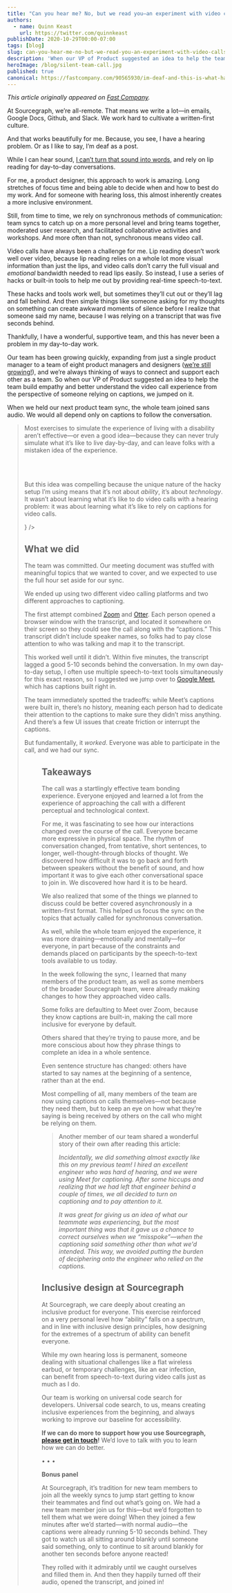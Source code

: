 ```yaml
---
title: "Can you hear me? No, but we read you—an experiment with video calls"
authors:
  - name: Quinn Keast
    url: https://twitter.com/quinnkeast
publishDate: 2020-10-29T00:00-07:00
tags: [blog]
slug: can-you-hear-me-no-but-we-read-you-an-experiment-with-video-calls
description: 'When our VP of Product suggested an idea to help the team build empathy and better understand the video call experience from the perspective of someone relying on captions, we jumped on it.'
heroImage: /blog/silent-team-call.jpg
published: true
canonical: https://fastcompany.com/90565930/im-deaf-and-this-is-what-happens-when-i-get-on-a-zoom-call
---
```


_This article originally appeared on [Fast Company](https://fastcompany.com/90565930/im-deaf-and-this-is-what-happens-when-i-get-on-a-zoom-call)._

At Sourcegraph, we’re all-remote. That means we write a lot—in emails, Google Docs, Github, and Slack. We work hard to cultivate a written-first culture.

And that works beautifully for me. Because, you see, I have a hearing problem. Or as I like to say, I’m deaf as a post.

While I can hear sound, [I can’t turn that sound into words](https://quinnkeast.com/readme#errata), and rely on lip reading for day-to-day conversations.

For me, a product designer, this approach to work is amazing. Long stretches of focus time and being able to decide when and how to best do my work. And for someone with hearing loss, this almost inherently creates a more inclusive environment.

Still, from time to time, we rely on synchronous methods of communication: team syncs to catch up on a more personal level and bring teams together, moderated user research, and facilitated collaborative activities and workshops. And more often than not, synchronous means video call.

Video calls have always been a challenge for me. Lip reading doesn’t work well over video, because lip reading relies on a whole lot more visual information than just the lips, and video calls don’t carry the full visual and _emotional_ bandwidth needed to read lips easily. So instead, I use a series of hacks or built-in tools to help me out by providing real-time speech-to-text.

These hacks and tools work well, but sometimes they’ll cut out or they’ll lag and fall behind. And then simple things like someone asking for my thoughts on something can create awkward moments of silence before I realize that someone said my name, because I was relying on a transcript that was five seconds behind.

Thankfully, I have a wonderful, supportive team, and this has never been a problem in my day-to-day work.

Our team has been growing quickly, expanding from just a single product manager to a team of eight product managers and designers ([we’re still growing!](https://boards.greenhouse.io/sourcegraph91)), and we’re always thinking of ways to connect and support each other as a team. So when our VP of Product suggested an idea to help the team build empathy and better understand the video call experience from the perspective of someone relying on captions, we jumped on it.

When we held our next product team sync, the whole team joined sans audio. We would all depend only on captions to follow the conversation.

<Blockquote
  headline="A quick caution"
  quote={
    <>
      <p className="tw-inline">Most exercises to simulate the experience of living with a disability aren’t effective—or even a good idea—because they can never truly simulate what it’s like to live day-by-day, and can leave folks with a mistaken idea of the experience.</p>
      <br /><br />
      <p className="tw-inline">But this idea was compelling because the unique nature of the hacky setup I’m using means that it’s not about <em>ability</em>, it’s about <em>technology</em>. It wasn’t about learning what it’s like to do video calls with a hearing problem: it was about learning what it’s like to rely on captions for video calls.</p>
    </>
  }
/>

## What we did

The team was committed. Our meeting document was stuffed with meaningful topics that we wanted to cover, and we expected to use the full hour set aside for our sync.

We ended up using two different video calling platforms and two different approaches to captioning.

The first attempt combined [Zoom](http://zoom.us/) and [Otter](https://otter.ai). Each person opened a browser window with the transcript, and located it somewhere on their screen so they could see the call along with the “captions.” This transcript didn’t include speaker names, so folks had to pay close attention to who was talking and map it to the transcript.

This worked well until it didn’t. Within five minutes, the transcript lagged a good 5-10 seconds behind the conversation. In my own day-to-day setup, I often use multiple speech-to-text tools simultaneously for this exact reason, so I suggested we jump over to [Google Meet](https://meet.google.com), which has captions built right in.

The team immediately spotted the tradeoffs: while Meet’s captions were built in, there’s no history, meaning each person had to dedicate their attention to the captions to make sure they didn’t miss anything. And there’s a few UI issues that create friction or interrupt the captions.

But fundamentally, it _worked_. Everyone was able to participate in the call, and we had our sync.

<Figure 
  src="/blog/silent-team-call.jpg" 
  alt="The team on the video call" 
/>

## Takeaways

The call was a startlingly effective team bonding experience. Everyone enjoyed and learned a lot from the experience of approaching the call with a different perceptual and technological context.

For me, it was fascinating to see how our interactions changed over the course of the call. Everyone became more expressive in physical space. The rhythm of conversation changed, from tentative, short sentences, to longer, well-thought-through blocks of thought. We discovered how difficult it was to go back and forth between speakers without the benefit of sound, and how important it was to give each other conversational space to join in. We discovered how hard it is to be heard.

We also realized that some of the things we planned to discuss could be better covered asynchronously in a written-first format. This helped us focus the sync on the topics that actually called for synchronous conversation.

As well, while the whole team enjoyed the experience, it was more draining—emotionally and mentally—for everyone, in part because of the constraints and demands placed on participants by the speech-to-text tools available to us today.

In the week following the sync, I learned that many members of the product team, as well as some members of the broader Sourcegraph team, were already making changes to how they approached video calls.

Some folks are defaulting to Meet over Zoom, because they know captions are built-in, making the call more inclusive for everyone by default.

Others shared that they’re trying to pause more, and be more conscious about how they phrase things to complete an idea in a whole sentence.

Even sentence structure has changed: others have started to say names at the beginning of a sentence, rather than at the end.

Most compelling of all, many members of the team are now using captions on calls themselves—not because they need them, but to keep an eye on how what they’re saying is being received by others on the call who might be relying on them.

<blockquote  className="border-left border-3 border-sky-blue px-4">
<p>Another member of our team shared a wonderful story of their own after reading this article:</p>
<p><em>Incidentally, we did something almost exactly like this on my previous team! I hired an excellent engineer who was hard of hearing, and we were using Meet for captioning. After some hiccups and realizing that we had left that engineer behind a couple of times, we all decided to turn on captioning and to pay attention to it.</em></p>
<p><em>It was great for giving us an idea of what our teammate was experiencing, but the most important thing was that it gave us a chance to correct ourselves when we “misspoke”—when the captioning said something other than what we'd intended. This way, we avoided putting the burden of deciphering onto the engineer who relied on the captions.</em></p>
</blockquote>

## Inclusive design at Sourcegraph

At Sourcegraph, we care deeply about creating an inclusive product for everyone. This exercise reinforced on a very personal level how “ability” falls on a spectrum, and in line with inclusive design principles, how designing for the extremes of a spectrum of ability can benefit everyone.

While my own hearing loss is permanent, someone dealing with situational challenges like a flat wireless earbud, or temporary challenges, like an ear infection, can benefit from speech-to-text during video calls just as much as I do.

Our team is working on universal code search for developers. Universal code search, to us, means creating inclusive experiences from the beginning, and always working to improve our baseline for accessibility.

<p style={{padding: '.75rem 1.25rem', marginTop: '2rem', backgroundColor: '#f2f4f8', borderRadius: '8px', lineHeight: '1.5'}}><strong>If we can do more to support how you   use Sourcegraph, <a href="https://airtable.com/shr2JxrSfqFcySukF?prefill_Source=Blog+post+about+silent+team+call" target="_blank">please get in touch</a>!</strong> We’d love to talk with you to learn how we can do better.</p>

<p className="text-center" style={{color: '#00B4F2', marginTop: '3rem', marginBottom: '1.5rem'}} aria-hidden="true">• • •</p>

**Bonus panel**

At Sourcegraph, it’s tradition for new team members to join all the weekly syncs to jump start getting to know their teammates and find out what’s going on. We had a new team member join us for this—but we’d forgotten to tell them what we were doing! When they joined a few minutes after we’d started—with normal audio—the captions were already running 5-10 seconds behind. They got to watch us all sitting around blankly until someone said something, only to continue to sit around blankly for another ten seconds before anyone reacted!

They rolled with it admirably until we caught ourselves and filled them in. And then they happily turned off their audio, opened the transcript, and joined in!

